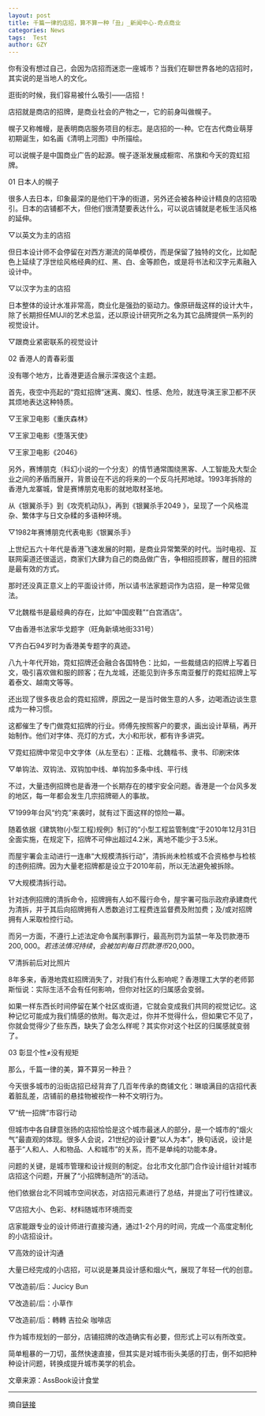 ```yaml
---
layout: post
title: 千篇一律的店招，算不算一种「丑」_新闻中心-奇点商业
categories: News
tags:  Test
author: GZY
---
```


你有没有想过自己，会因为店招而迷恋一座城市？当我们在聊世界各地的店招时，其实说的是当地人的文化。



逛街的时候，我们容易被什么吸引——店招！

店招就是商店的招牌，是商业社会的产物之一，它的前身叫做幌子。

幌子又称帷幔，是表明商店服务项目的标志。是店招的一-种。它在古代商业萌芽初期诞生，如名画《清明上河图》中所描绘。



可以说幌子是中国商业广告的起源。幌子逐渐发展成橱帘、吊旗和今天的霓虹招牌。



01 日本人的幌子

很多人去日本，印象最深的是他们干净的街道，另外还会被各种设计精良的店招吸引。日本的店铺都不大，但他们很清楚要表达什么，可以说店铺就是老板生活风格的延伸。

▽以英文为主的店招

























但日本设计师不会停留在对西方潮流的简单模仿，而是保留了独特的文化，比如配色上延续了浮世绘风格经典的红、黑、白、金等颜色，或是将书法和汉字元素融入设计中。



▽以汉字为主的店招





























日本整体的设计水准非常高，商业化是强劲的驱动力。像原研哉这样的设计大牛，除了长期担任MUJI的艺术总监，还以原设计研究所之名为其它品牌提供一系列的视觉设计。



▽跟商业紧密联系的视觉设计













02 香港人的青春彩蛋



没有哪个地方，比香港更适合展示深夜这个主题。

首先，夜空中亮起的“霓虹招牌”迷离、魔幻、性感、危险，就连导演王家卫都不厌其烦地表达这种特质。

▽王家卫电影《重庆森林》

▽王家卫电影《堕落天使》



▽王家卫电影《2046》



另外，赛博朋克（科幻小说的一个分支）的情节通常围绕黑客、人工智能及大型企业之间的矛盾而展开，背景设在不远的将来的一个反乌托邦地球。1993年拆除的香港九龙寨城，曾是赛博朋克电影的就地取材圣地。



从《银翼杀手》到《攻壳机动队》，再到《银翼杀手2049 》，呈现了一个风格混杂、繁体字与日文杂糅的多语种环境。

▽1982年赛博朋克代表电影《银翼杀手》

上世纪五六十年代是香港飞速发展的时期，是商业异常繁荣的时代。当时电视、互联网渠道还很遥远，商家们大肆为自己的商品做广告，争相招揽顾客，醒目的招牌是最有效的方式。



那时还没真正意义上的平面设计师，所以请书法家题词作为店招，是一种常见做法。

▽北魏楷书是最经典的存在，比如“中国皮鞋”“白宫酒店”。

▽由香港书法家华戈题字（旺角新填地街331号）



▽齐白石94岁时为香港美专题字的真迹。



八九十年代开始，霓虹招牌还会融合各国特色：比如，一些裁缝店的招牌上写着日文，吸引喜欢做和服的顾客；在九龙城，还能见到许多东南亚餐厅的霓虹招牌上写着泰文、越南文等等。



还出现了很多夜总会的霓虹招牌，原因之一是当时做生意的人多，边喝酒边谈生意成为一种习惯。

这都催生了专门做霓虹招牌的行业。师傅先按照客户的要求，画出设计草稿，再开始制作。他们对字体、亮灯的方式，大小和形状，都有许多讲究。



▽霓虹招牌中常见中文字体（从左至右）：正楷、北魏楷书、隶书、印刷宋体

▽单钩法、双钩法、双钩加中线、单钩加多条中线、平行线



不过，大量违例招牌也是香港一个长期存在的楼宇安全问题。香港是一个台风多发的地区，每一年都会发生几宗招牌砸人的事故。



▽1999年台风“约克”来袭时，就有过下面这样的惊险一幕。

随着依据《建筑物(小型工程)规例》制订的“小型工程监管制度”于2010年12月31日全面实施，在规定下，招牌不可伸出超过4.2米，离地不能少于3.5米。



而屋宇署会主动进行一连串“大规模清拆行动”，清拆尚未检核或不合资格参与检核的违例招牌。因为大量老招牌都是设立于2010年前，所以无法避免被拆除。

▽大规模清拆行动。

针对违例招牌的清拆命令，招牌拥有人如不履行命令，屋宇署可指示政府承建商代为清拆，并于其后向招牌拥有人悉数追讨工程费连监督费及附加费；及/或对招牌拥有人采取检控行动。



而另一方面，不遵行上述法定命令属刑事罪行，最高刑罚为监禁一年及罚款港币$200,000。若违法情况持续，会被加判每日罚款港币$20,000。

▽清拆前后对比照片

8年多来，香港地霓虹招牌消失了，对我们有什么影响呢？香港理工大学的老师郭斯恒说：实际生活不会有任何影响，但你对社区的归属感会变弱。



如果一样东西长时间停留在某个社区或街道，它就会变成我们共同的视觉记忆。这种记忆可能成为我们情感的依附。每次走过，你并不觉得什么，但如果它不见了，你就会觉得少了些东西，缺失了会怎么样呢？其实你对这个社区的归属感就变弱了。

03 彰显个性≠没有规矩

那么，千篇一律的美，算不算另一种丑？

今天很多城市的沿街店招已经背弃了几百年传承的商铺文化：琳琅满目的店招代表着脏乱差，店铺前的悬挂物被视作一种不文明行为。

▽“统一招牌”市容行动





但城市中各自肆意张扬的店招恰恰是这个城市最迷人的部分，是一个城市的“烟火气”最直观的体现。很多人会说，21世纪的设计要“以人为本”，换句话说，设计是基于“人和人、人和物品、人和城市”的关系，而不是单纯的功能本身。



问题的关键，是城市管理和设计规则的制定。台北市文化部门合作设计组针对城市店招这个问题，开展了“小招牌制造所”的活动。

他们依据台北不同城市空间状态，对店招元素进行了总结，并提出了可行性建议。

▽店招大小、色彩、材料随城市环境而变

店家能跟专业的设计师进行直接沟通，通过1-2个月的时间，完成一个高度定制化的小店招设计。



▽高效的设计沟通

大量已经完成的小店招，可以说是兼具设计感和烟火气，展现了年轻一代的创意。



▽改造前/后：Jucicy Bun

▽改造前/后：小草作



▽改造前/后：轉轉 吉拉朵 咖啡店



作为城市规划的一部分，店铺招牌的改造确实有必要，但形式上可以有所改变。



简单粗暴的一刀切，虽然快速直接，但其实是对城市街头美感的打击，倒不如把种种设计问题，转换成提升城市美学的机会。

文章来源：AssBook设计食堂



*****

摘自[链接](http://sh.iqidian.com/news/xinlingshou/2019_01_03-51825856_0.html)